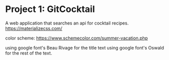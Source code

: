# Project 1: GitCocktail
A web application that searches an api for cocktail recipes.
https://materializecss.com/

color scheme: https://www.schemecolor.com/summer-vacation.php

using google font's Beau Rivage for the title text
using google font's Oswald for the rest of the text.

